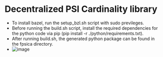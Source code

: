 # Decentralized PSI Cardinality library 

- To install bazel, run the setup_bzl.sh script with sudo previleges. 
- Before running the build.sh script, install the required dependencies for the python code via pip (pip install -r ./python/requirements.txt).
- After running build.sh, the generated python package can be found in the fpsica directory.
- ![image](https://github.com/beu5a/knn-psi-cardinality/assets/61566936/987c879d-677c-4044-bc6c-afb357c819ac)
